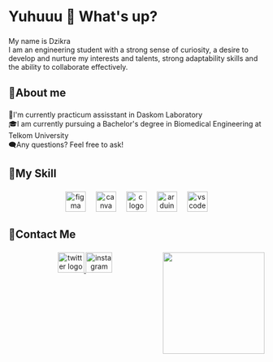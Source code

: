<h1 align="left">Yuhuuu 👋 What's up?</h1>

###

<p align="left">My name is Dzikra<br>I am an engineering student with a strong sense of curiosity, a desire to develop and nurture my interests and talents, strong adaptability skills and the ability to collaborate effectively.</p>

###

<h2 align="left">👀About me</h2>

###

<p align="left">🔬I'm currently practicum assisstant in Daskom Laboratory<br>🎓I am currently pursuing a Bachelor's degree in Biomedical Engineering at Telkom University<br>🗨️Any questions? Feel free to ask!</p>

###

<h2 align="left">🎲My Skill</h2>

###

<div align="center">
  <img src="https://cdn.jsdelivr.net/gh/devicons/devicon/icons/figma/figma-original.svg" height="40" alt="figma logo"  />
  <img width="12" />
  <img src="https://cdn.jsdelivr.net/gh/devicons/devicon/icons/canva/canva-original.svg" height="40" alt="canva logo"  />
  <img width="12" />
  <img src="https://cdn.jsdelivr.net/gh/devicons/devicon/icons/c/c-original.svg" height="40" alt="c logo"  />
  <img width="12" />
  <img src="https://cdn.jsdelivr.net/gh/devicons/devicon/icons/arduino/arduino-original.svg" height="40" alt="arduino logo"  />
  <img width="12" />
  <img src="https://cdn.jsdelivr.net/gh/devicons/devicon/icons/vscode/vscode-original.svg" height="40" alt="vscode logo"  />
</div>

###

<h2 align="left">📩Contact Me</h2>

###

<img align="right" height="200" src="https://media.giphy.com/media/v1.Y2lkPWVjZjA1ZTQ3bTlkaTlla3drZnN3Z2g5cncwYWttejBhNWc3bmY2dWpoN2l1Z3VnMCZlcD12MV9naWZzX3NlYXJjaCZjdD1n/yziuK6WtDFMly/giphy.gif"  />

###

<div align="center">
  <a href="https://x.com/DzDejeettt?t=F1EEgZcjYtfEVqXG62Gg0A&s=09" target="_blank">
    <img src="https://raw.githubusercontent.com/maurodesouza/profile-readme-generator/master/src/assets/icons/social/twitter/default.svg" width="52" height="40" alt="twitter logo"  />
  </a>
  <a href="https://www.instagram.com/mdzikraa_/" target="_blank">
    <img src="https://raw.githubusercontent.com/maurodesouza/profile-readme-generator/master/src/assets/icons/social/instagram/default.svg" width="52" height="40" alt="instagram logo"  />
  </a>
</div>

###
